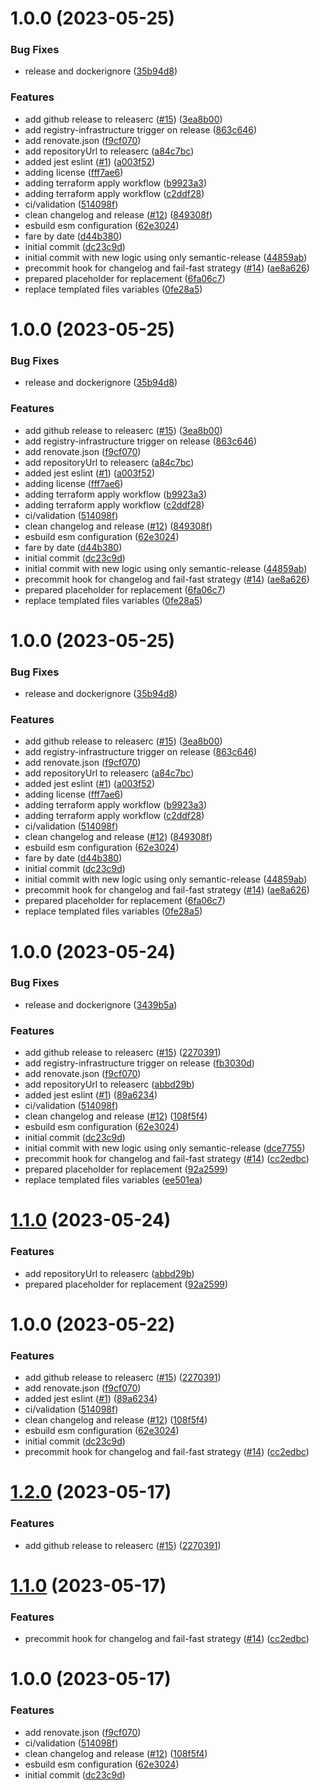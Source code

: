 # 1.0.0 (2023-05-25)


### Bug Fixes

* release and dockerignore ([35b94d8](https://github.com/taxi-gestion/api/commit/35b94d8bdb5bbad622f90cdeb0d33c0142b7da59))


### Features

* add github release to releaserc ([#15](https://github.com/taxi-gestion/api/issues/15)) ([3ea8b00](https://github.com/taxi-gestion/api/commit/3ea8b0099558c36bf2ef9d861343c43750ab040b))
* add registry-infrastructure trigger on release ([863c646](https://github.com/taxi-gestion/api/commit/863c64635f65ddc2f3faa4757dd6ed9c7d6f1a97))
* add renovate.json ([f9cf070](https://github.com/taxi-gestion/api/commit/f9cf070cec1d99504ec9c45cbc530a8d53efc811))
* add repositoryUrl to releaserc ([a84c7bc](https://github.com/taxi-gestion/api/commit/a84c7bc6fbc6040c12a0caa2bd4008f524b47c4c))
* added jest eslint ([#1](https://github.com/taxi-gestion/api/issues/1)) ([a003f52](https://github.com/taxi-gestion/api/commit/a003f52d2326a3ac01c6acebb38874a2404851cf))
* adding license ([fff7ae6](https://github.com/taxi-gestion/api/commit/fff7ae69a26a75baf024245c7a7bcea982703a83))
* adding terraform apply workflow ([b9923a3](https://github.com/taxi-gestion/api/commit/b9923a34047f1187b66e7670adcb2e1f1727139e))
* adding terraform apply workflow ([c2ddf28](https://github.com/taxi-gestion/api/commit/c2ddf28fa340f9b98c74d14f9d0992be0ed220c4))
* ci/validation ([514098f](https://github.com/taxi-gestion/api/commit/514098f565daae41cf346aabdd594a2b98e936ff))
* clean changelog and release ([#12](https://github.com/taxi-gestion/api/issues/12)) ([849308f](https://github.com/taxi-gestion/api/commit/849308f7451a985dc9d6c43b577f63c092ffe9bb))
* esbuild esm configuration ([62e3024](https://github.com/taxi-gestion/api/commit/62e3024949b1b7cacb7dae5a488e757c88110d66))
* fare by date ([d44b380](https://github.com/taxi-gestion/api/commit/d44b380d2a699b8b85fceece121dc1113c1f0b8f))
* initial commit ([dc23c9d](https://github.com/taxi-gestion/api/commit/dc23c9d73dcdfc792419ef128221afb4e414469c))
* initial commit with new logic using only semantic-release ([44859ab](https://github.com/taxi-gestion/api/commit/44859abacd0b25856ffe86146ad4378573e84b95))
* precommit hook for changelog and fail-fast strategy ([#14](https://github.com/taxi-gestion/api/issues/14)) ([ae8a626](https://github.com/taxi-gestion/api/commit/ae8a626475da24099b3723e0d1544e6de9391fa3))
* prepared placeholder for replacement ([6fa06c7](https://github.com/taxi-gestion/api/commit/6fa06c7a133aa7856c00a34f54ce06a9252bbf7e))
* replace templated files variables ([0fe28a5](https://github.com/taxi-gestion/api/commit/0fe28a525d12d468413eae5fdd4f61a1a5b07ce2))

# 1.0.0 (2023-05-25)


### Bug Fixes

* release and dockerignore ([35b94d8](https://github.com/taxi-gestion/api/commit/35b94d8bdb5bbad622f90cdeb0d33c0142b7da59))


### Features

* add github release to releaserc ([#15](https://github.com/taxi-gestion/api/issues/15)) ([3ea8b00](https://github.com/taxi-gestion/api/commit/3ea8b0099558c36bf2ef9d861343c43750ab040b))
* add registry-infrastructure trigger on release ([863c646](https://github.com/taxi-gestion/api/commit/863c64635f65ddc2f3faa4757dd6ed9c7d6f1a97))
* add renovate.json ([f9cf070](https://github.com/taxi-gestion/api/commit/f9cf070cec1d99504ec9c45cbc530a8d53efc811))
* add repositoryUrl to releaserc ([a84c7bc](https://github.com/taxi-gestion/api/commit/a84c7bc6fbc6040c12a0caa2bd4008f524b47c4c))
* added jest eslint ([#1](https://github.com/taxi-gestion/api/issues/1)) ([a003f52](https://github.com/taxi-gestion/api/commit/a003f52d2326a3ac01c6acebb38874a2404851cf))
* adding license ([fff7ae6](https://github.com/taxi-gestion/api/commit/fff7ae69a26a75baf024245c7a7bcea982703a83))
* adding terraform apply workflow ([b9923a3](https://github.com/taxi-gestion/api/commit/b9923a34047f1187b66e7670adcb2e1f1727139e))
* adding terraform apply workflow ([c2ddf28](https://github.com/taxi-gestion/api/commit/c2ddf28fa340f9b98c74d14f9d0992be0ed220c4))
* ci/validation ([514098f](https://github.com/taxi-gestion/api/commit/514098f565daae41cf346aabdd594a2b98e936ff))
* clean changelog and release ([#12](https://github.com/taxi-gestion/api/issues/12)) ([849308f](https://github.com/taxi-gestion/api/commit/849308f7451a985dc9d6c43b577f63c092ffe9bb))
* esbuild esm configuration ([62e3024](https://github.com/taxi-gestion/api/commit/62e3024949b1b7cacb7dae5a488e757c88110d66))
* fare by date ([d44b380](https://github.com/taxi-gestion/api/commit/d44b380d2a699b8b85fceece121dc1113c1f0b8f))
* initial commit ([dc23c9d](https://github.com/taxi-gestion/api/commit/dc23c9d73dcdfc792419ef128221afb4e414469c))
* initial commit with new logic using only semantic-release ([44859ab](https://github.com/taxi-gestion/api/commit/44859abacd0b25856ffe86146ad4378573e84b95))
* precommit hook for changelog and fail-fast strategy ([#14](https://github.com/taxi-gestion/api/issues/14)) ([ae8a626](https://github.com/taxi-gestion/api/commit/ae8a626475da24099b3723e0d1544e6de9391fa3))
* prepared placeholder for replacement ([6fa06c7](https://github.com/taxi-gestion/api/commit/6fa06c7a133aa7856c00a34f54ce06a9252bbf7e))
* replace templated files variables ([0fe28a5](https://github.com/taxi-gestion/api/commit/0fe28a525d12d468413eae5fdd4f61a1a5b07ce2))

# 1.0.0 (2023-05-25)


### Bug Fixes

* release and dockerignore ([35b94d8](https://github.com/taxi-gestion/api/commit/35b94d8bdb5bbad622f90cdeb0d33c0142b7da59))


### Features

* add github release to releaserc ([#15](https://github.com/taxi-gestion/api/issues/15)) ([3ea8b00](https://github.com/taxi-gestion/api/commit/3ea8b0099558c36bf2ef9d861343c43750ab040b))
* add registry-infrastructure trigger on release ([863c646](https://github.com/taxi-gestion/api/commit/863c64635f65ddc2f3faa4757dd6ed9c7d6f1a97))
* add renovate.json ([f9cf070](https://github.com/taxi-gestion/api/commit/f9cf070cec1d99504ec9c45cbc530a8d53efc811))
* add repositoryUrl to releaserc ([a84c7bc](https://github.com/taxi-gestion/api/commit/a84c7bc6fbc6040c12a0caa2bd4008f524b47c4c))
* added jest eslint ([#1](https://github.com/taxi-gestion/api/issues/1)) ([a003f52](https://github.com/taxi-gestion/api/commit/a003f52d2326a3ac01c6acebb38874a2404851cf))
* adding license ([fff7ae6](https://github.com/taxi-gestion/api/commit/fff7ae69a26a75baf024245c7a7bcea982703a83))
* adding terraform apply workflow ([b9923a3](https://github.com/taxi-gestion/api/commit/b9923a34047f1187b66e7670adcb2e1f1727139e))
* adding terraform apply workflow ([c2ddf28](https://github.com/taxi-gestion/api/commit/c2ddf28fa340f9b98c74d14f9d0992be0ed220c4))
* ci/validation ([514098f](https://github.com/taxi-gestion/api/commit/514098f565daae41cf346aabdd594a2b98e936ff))
* clean changelog and release ([#12](https://github.com/taxi-gestion/api/issues/12)) ([849308f](https://github.com/taxi-gestion/api/commit/849308f7451a985dc9d6c43b577f63c092ffe9bb))
* esbuild esm configuration ([62e3024](https://github.com/taxi-gestion/api/commit/62e3024949b1b7cacb7dae5a488e757c88110d66))
* fare by date ([d44b380](https://github.com/taxi-gestion/api/commit/d44b380d2a699b8b85fceece121dc1113c1f0b8f))
* initial commit ([dc23c9d](https://github.com/taxi-gestion/api/commit/dc23c9d73dcdfc792419ef128221afb4e414469c))
* initial commit with new logic using only semantic-release ([44859ab](https://github.com/taxi-gestion/api/commit/44859abacd0b25856ffe86146ad4378573e84b95))
* precommit hook for changelog and fail-fast strategy ([#14](https://github.com/taxi-gestion/api/issues/14)) ([ae8a626](https://github.com/taxi-gestion/api/commit/ae8a626475da24099b3723e0d1544e6de9391fa3))
* prepared placeholder for replacement ([6fa06c7](https://github.com/taxi-gestion/api/commit/6fa06c7a133aa7856c00a34f54ce06a9252bbf7e))
* replace templated files variables ([0fe28a5](https://github.com/taxi-gestion/api/commit/0fe28a525d12d468413eae5fdd4f61a1a5b07ce2))

# 1.0.0 (2023-05-24)


### Bug Fixes

* release and dockerignore ([3439b5a](https://github.com/taxi-gestion/api/commit/3439b5adb72b0a76fd0eaeb85efd998f3824f206))


### Features

* add github release to releaserc ([#15](https://github.com/taxi-gestion/api/issues/15)) ([2270391](https://github.com/taxi-gestion/api/commit/22703918f0c33f66931924367317100b52ddd396))
* add registry-infrastructure trigger on release ([fb3030d](https://github.com/taxi-gestion/api/commit/fb3030db661572545114c84cf4b6b4ea5846df75))
* add renovate.json ([f9cf070](https://github.com/taxi-gestion/api/commit/f9cf070cec1d99504ec9c45cbc530a8d53efc811))
* add repositoryUrl to releaserc ([abbd29b](https://github.com/taxi-gestion/api/commit/abbd29b56a60088613892d2b459c3bcaf193d0b4))
* added jest eslint ([#1](https://github.com/taxi-gestion/api/issues/1)) ([89a6234](https://github.com/taxi-gestion/api/commit/89a6234ba7e8e8d08c2cdde1214e6f9988ee928c))
* ci/validation ([514098f](https://github.com/taxi-gestion/api/commit/514098f565daae41cf346aabdd594a2b98e936ff))
* clean changelog and release ([#12](https://github.com/taxi-gestion/api/issues/12)) ([108f5f4](https://github.com/taxi-gestion/api/commit/108f5f47a7ca5ccfdb89a5c26a9329c0197327c8))
* esbuild esm configuration ([62e3024](https://github.com/taxi-gestion/api/commit/62e3024949b1b7cacb7dae5a488e757c88110d66))
* initial commit ([dc23c9d](https://github.com/taxi-gestion/api/commit/dc23c9d73dcdfc792419ef128221afb4e414469c))
* initial commit with new logic using only semantic-release ([dce7755](https://github.com/taxi-gestion/api/commit/dce7755400ba67ee2d43e85df9fdf7ae27298f66))
* precommit hook for changelog and fail-fast strategy ([#14](https://github.com/taxi-gestion/api/issues/14)) ([cc2edbc](https://github.com/taxi-gestion/api/commit/cc2edbc084c876b0f9f6fc4abf91ecca4b26391a))
* prepared placeholder for replacement ([92a2599](https://github.com/taxi-gestion/api/commit/92a2599c5ba45f7006d73396505b77499374bc44))
* replace templated files variables ([ee501ea](https://github.com/taxi-gestion/api/commit/ee501ea37859ec507318de4f493d47561f7e96d3))

# [1.1.0](https://github.com/codingones-github-templates/fastify-api/compare/v1.0.0...v1.1.0) (2023-05-24)

### Features

- add repositoryUrl to releaserc ([abbd29b](https://github.com/codingones-github-templates/fastify-api/commit/abbd29b56a60088613892d2b459c3bcaf193d0b4))
- prepared placeholder for replacement ([92a2599](https://github.com/codingones-github-templates/fastify-api/commit/92a2599c5ba45f7006d73396505b77499374bc44))

# 1.0.0 (2023-05-22)

### Features

- add github release to releaserc ([#15](https://github.com/codingones-github-templates/fastify-api/issues/15)) ([2270391](https://github.com/codingones-github-templates/fastify-api/commit/22703918f0c33f66931924367317100b52ddd396))
- add renovate.json ([f9cf070](https://github.com/codingones-github-templates/fastify-api/commit/f9cf070cec1d99504ec9c45cbc530a8d53efc811))
- added jest eslint ([#1](https://github.com/codingones-github-templates/fastify-api/issues/1)) ([89a6234](https://github.com/codingones-github-templates/fastify-api/commit/89a6234ba7e8e8d08c2cdde1214e6f9988ee928c))
- ci/validation ([514098f](https://github.com/codingones-github-templates/fastify-api/commit/514098f565daae41cf346aabdd594a2b98e936ff))
- clean changelog and release ([#12](https://github.com/codingones-github-templates/fastify-api/issues/12)) ([108f5f4](https://github.com/codingones-github-templates/fastify-api/commit/108f5f47a7ca5ccfdb89a5c26a9329c0197327c8))
- esbuild esm configuration ([62e3024](https://github.com/codingones-github-templates/fastify-api/commit/62e3024949b1b7cacb7dae5a488e757c88110d66))
- initial commit ([dc23c9d](https://github.com/codingones-github-templates/fastify-api/commit/dc23c9d73dcdfc792419ef128221afb4e414469c))
- precommit hook for changelog and fail-fast strategy ([#14](https://github.com/codingones-github-templates/fastify-api/issues/14)) ([cc2edbc](https://github.com/codingones-github-templates/fastify-api/commit/cc2edbc084c876b0f9f6fc4abf91ecca4b26391a))

# [1.2.0](https://github.com/codingones-github-templates/fastify-api/compare/v1.1.0...v1.2.0) (2023-05-17)

### Features

- add github release to releaserc ([#15](https://github.com/codingones-github-templates/fastify-api/issues/15)) ([2270391](https://github.com/codingones-github-templates/fastify-api/commit/22703918f0c33f66931924367317100b52ddd396))

# [1.1.0](https://github.com/codingones-github-templates/fastify-api/compare/v1.0.0...v1.1.0) (2023-05-17)

### Features

- precommit hook for changelog and fail-fast strategy ([#14](https://github.com/codingones-github-templates/fastify-api/issues/14)) ([cc2edbc](https://github.com/codingones-github-templates/fastify-api/commit/cc2edbc084c876b0f9f6fc4abf91ecca4b26391a))

# 1.0.0 (2023-05-17)

### Features

- add renovate.json ([f9cf070](https://github.com/codingones-github-templates/fastify-api/commit/f9cf070cec1d99504ec9c45cbc530a8d53efc811))
- ci/validation ([514098f](https://github.com/codingones-github-templates/fastify-api/commit/514098f565daae41cf346aabdd594a2b98e936ff))
- clean changelog and release ([#12](https://github.com/codingones-github-templates/fastify-api/issues/12)) ([108f5f4](https://github.com/codingones-github-templates/fastify-api/commit/108f5f47a7ca5ccfdb89a5c26a9329c0197327c8))
- esbuild esm configuration ([62e3024](https://github.com/codingones-github-templates/fastify-api/commit/62e3024949b1b7cacb7dae5a488e757c88110d66))
- initial commit ([dc23c9d](https://github.com/codingones-github-templates/fastify-api/commit/dc23c9d73dcdfc792419ef128221afb4e414469c))
